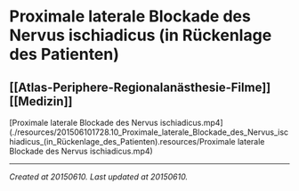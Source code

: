 # Proximale laterale Blockade des Nervus ischiadicus (in Rückenlage des Patienten)
 [[Atlas-Periphere-Regionalanästhesie-Filme]] [[Medizin]] 
---



[Proximale laterale Blockade des Nervus ischiadicus.mp4](./resources/201506101728.10_Proximale_laterale_Blockade_des_Nervus_ischiadicus_(in_Rückenlage_des_Patienten).resources/Proximale laterale Blockade des Nervus ischiadicus.mp4)

---

_Created at 20150610._
_Last updated at 20150610._



